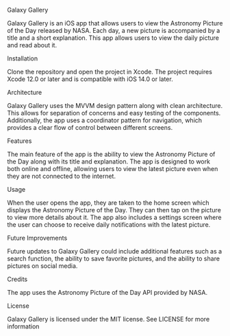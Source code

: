 Galaxy Gallery

Galaxy Gallery is an iOS app that allows users to view the Astronomy Picture of the Day released by NASA. Each day, a new picture is accompanied by a title and a short explanation. This app allows users to view the daily picture and read about it.

Installation

Clone the repository and open the project in Xcode. The project requires Xcode 12.0 or later and is compatible with iOS 14.0 or later.

Architecture

Galaxy Gallery uses the MVVM design pattern along with clean architecture. This allows for separation of concerns and easy testing of the components. Additionally, the app uses a coordinator pattern for navigation, which provides a clear flow of control between different screens.

Features

The main feature of the app is the ability to view the Astronomy Picture of the Day along with its title and explanation. The app is designed to work both online and offline, allowing users to view the latest picture even when they are not connected to the internet.

Usage

When the user opens the app, they are taken to the home screen which displays the Astronomy Picture of the Day. They can then tap on the picture to view more details about it. The app also includes a settings screen where the user can choose to receive daily notifications with the latest picture.

Future Improvements

Future updates to Galaxy Gallery could include additional features such as a search function, the ability to save favorite pictures, and the ability to share pictures on social media.

Credits

The app uses the Astronomy Picture of the Day API provided by NASA.

License

Galaxy Gallery is licensed under the MIT license. See LICENSE for more information
